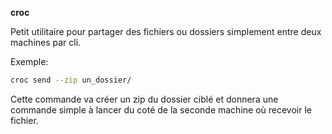 **croc**

Petit utilitaire pour partager des fichiers ou dossiers simplement entre deux machines par cli.


Exemple:

```bash
croc send --zip un_dossier/
```

Cette commande va créer un zip du dossier ciblé et donnera une commande simple à lancer du coté de la seconde machine où recevoir le fichier.
